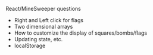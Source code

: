 React/MineSweeper questions

- Right and Left click for flags
- Two dimensional arrays
- How to customize the display of squares/bombs/flags
- Updating state, etc.
- localStorage

